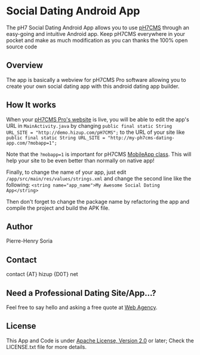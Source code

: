 # Social Dating Android App

The pH7 Social Dating Android App allows you to use [pH7CMS](http://ph7cms.com) through an easy-going and intuitive Android app. Keep pH7CMS everywhere in your pocket and make as much modification as you can thanks the 100% open source code

## Overview

The app is basically a webview for pH7CMS Pro software allowing you to create your own social dating app with this android dating app builder.


## How It works

When your [pH7CMS Pro's website](http://ph7cms.com/pro) is live, you will be able to edit the app's URL in `MainActivity.java` by changing `public final static String URL_SITE = "http://demo.hizup.com/pH7CMS";` to the URL of your site like `public final static String URL_SITE = "http://my-ph7cms-dating-app.com/?mobapp=1";`

Note that the `?mobapp=1` is important for pH7CMS [MobileApp class](https://github.com/pH7Software/pH7-Social-Dating-CMS/blob/master/_protected/framework/Mobile/MobApp.class.php#L20). This will help your site to be even better than normally on native app!

Finally, to change the name of your app, just edit `/app/src/main/res/values/strings.xml` and change the second line like the following: `<string name="app_name">My Awesome Social Dating App</string>`

Then don't forget to change the package name by refactoring the app and compile the project and build the APK file.


## Author

Pierre-Henry Soria


## Contact

contact {AT} hizup {D0T} net


## Need a Professional Dating Site/App...?

Feel free to say hello and asking a free quote at [Web Agency](http://hizup.uk).


## License

This App and Code is under [Apache License, Version 2.0](http://www.apache.org/licenses/LICENSE-2.0.txt) or later; Check the LICENSE.txt file for more details.
